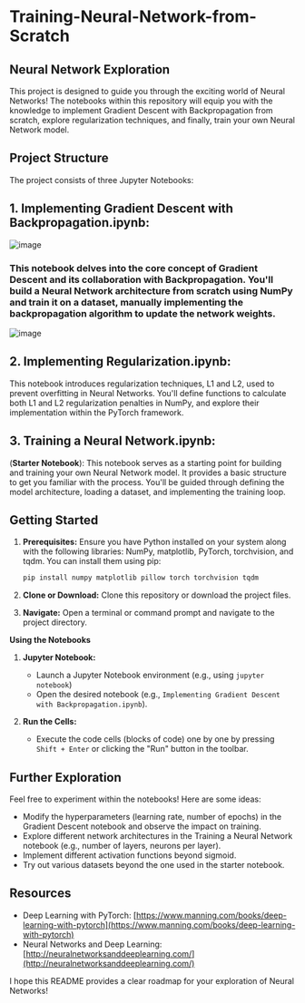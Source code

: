 # Training-Neural-Network-from-Scratch

## **Neural Network Exploration**

This project is designed to guide you through the exciting world of Neural Networks! The notebooks within this repository will equip you with the knowledge to implement Gradient Descent with Backpropagation from scratch, explore regularization techniques, and finally, train your own Neural Network model. 

## **Project Structure**

The project consists of three Jupyter Notebooks:

## 1. **Implementing Gradient Descent with Backpropagation.ipynb:**  
![image](https://github.com/user-attachments/assets/ede26eb8-759e-4fb4-a194-01187351aa06)

   ### This notebook delves into the core concept of Gradient Descent and its collaboration with Backpropagation. You'll build a Neural Network architecture from scratch using NumPy and train it on a dataset, manually implementing the backpropagation algorithm to update the network weights.
   
 ![image](https://github.com/user-attachments/assets/d0155036-785c-47c8-b0c6-6a93cbd4f301)




## 2. **Implementing Regularization.ipynb:** 
   This notebook introduces regularization techniques, L1 and L2, used to prevent overfitting in Neural Networks. You'll define functions to calculate both L1 and L2 regularization penalties in NumPy, and explore their implementation within the PyTorch framework.

## 3. **Training a Neural Network.ipynb:** 
   (**Starter Notebook**): This notebook serves as a starting point for building and training your own Neural Network model. It provides a basic structure to get you familiar with the process. You'll be guided through defining the model architecture, loading a dataset, and implementing the training loop. 

## **Getting Started**

1. **Prerequisites:** Ensure you have Python installed on your system along with the following libraries: NumPy, matplotlib, PyTorch, torchvision, and tqdm. You can install them using pip:

   ```bash
   pip install numpy matplotlib pillow torch torchvision tqdm
   ```

2. **Clone or Download:** Clone this repository or download the project files.

3. **Navigate:** Open a terminal or command prompt and navigate to the project directory.

**Using the Notebooks**

1. **Jupyter Notebook:**  
   - Launch a Jupyter Notebook environment (e.g., using `jupyter notebook`)
   - Open the desired notebook (e.g., `Implementing Gradient Descent with Backpropagation.ipynb`).

2. **Run the Cells:**  
   - Execute the code cells (blocks of code) one by one by pressing `Shift + Enter` or clicking the "Run" button in the toolbar.

## **Further Exploration**

Feel free to experiment within the notebooks! Here are some ideas:

* Modify the hyperparameters (learning rate, number of epochs) in the Gradient Descent notebook and observe the impact on training.
* Explore different network architectures in the Training a Neural Network notebook (e.g., number of layers, neurons per layer).
* Implement different activation functions beyond sigmoid.
* Try out various datasets beyond the one used in the starter notebook.

## **Resources**

* Deep Learning with PyTorch: [https://www.manning.com/books/deep-learning-with-pytorch](https://www.manning.com/books/deep-learning-with-pytorch)
* Neural Networks and Deep Learning: [http://neuralnetworksanddeeplearning.com/](http://neuralnetworksanddeeplearning.com/)


I hope this README provides a clear roadmap for your exploration of Neural Networks!
